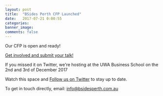```yaml
---
layout: post
title:  "BSides Perth CFP Launched"
date:   2017-07-21 0:00:55
categories:
banner_image:
comments: false
---
```

Our CFP is open and ready!

[Get involved and submit your talk!](http://bsidesperth.com.au/cfp/)

If you missed it on Twitter, we're hosting at the UWA Business School on the 2nd and 3rd of December 2017

Watch this space and [Follow us on Twitter](https://twitter.com/BSidesPer) to stay up to date.

To get in touch directly, email: info@bsidesperth.com.au
